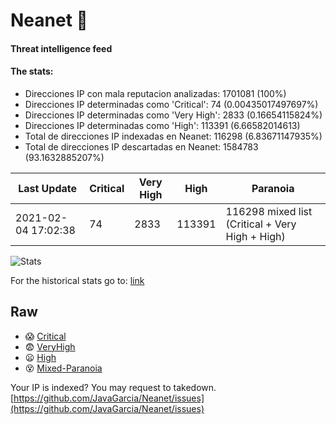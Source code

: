 # Neanet :hocho:
#### Threat intelligence feed
#### The stats:

- Direcciones IP con mala reputacion analizadas: 1701081 (100%)
- Direcciones IP determinadas como 'Critical':  74 (0.00435017497697%)
- Direcciones IP determinadas como 'Very High':  2833 (0.16654115824%)
- Direcciones IP determinadas como 'High':  113391 (6.66582014613)
- Total de direcciones IP indexadas en Neanet:  116298 (6.83671147935%)
- Total de direcciones IP descartadas en Neanet:  1584783 (93.1632885207%)

| Last Update | Critical | Very High | High | Paranoia |
| --- | --- | --- | --- | --- |
| 2021-02-04 17:02:38 | 74 | 2833 | 113391 | 116298 mixed list (Critical + Very High + High)|

![Stats](https://docs.google.com/spreadsheets/d/e/2PACX-1vSnaNMIXVabIpDJjufMlzH7poXnshF3mgd8Is1g9ytUEzVsP5my4Trn8f-xkoLLQ38xpL3HtmUexLo6/pubchart?oid=501124687&format=image)

For the historical stats go to: [link](/stats.csv)
## Raw
- :scream: [Critical](https://raw.githubusercontent.com/JavaGarcia/Neanet/master/blacklists/neanet_critical.txt)
- :fearful: [VeryHigh](https://raw.githubusercontent.com/JavaGarcia/Neanet/master/blacklists/neanet_veryHigh.txtt)
- :frowning: [High](https://raw.githubusercontent.com/JavaGarcia/Neanet/master/blacklists/neanet_high.txt)
- :dizzy_face: [Mixed-Paranoia](https://raw.githubusercontent.com/JavaGarcia/Neanet/master/blacklists/neanet_all.txt)


Your IP is indexed? You may request to takedown. [https://github.com/JavaGarcia/Neanet/issues](https://github.com/JavaGarcia/Neanet/issues)























































































































































































































































































































































































































































































































































































































































































































































































































































































































































































































































































































































































































































































































































































































































































































































































































































































































































































































































































































































































































































































































































































































































































































































































































































































































































































































































































































































































































































































































































































































































































































































































































































































































































































































































































































































































































































































































































































































































































































































































































































































































